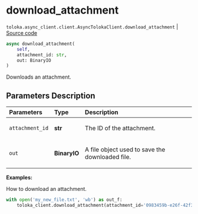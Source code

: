 # download_attachment
`toloka.async_client.client.AsyncTolokaClient.download_attachment` | [Source code](https://github.com/Toloka/toloka-kit/blob/v1.2.2/src/async_client/client.py#L0)

```python
async download_attachment(
    self,
    attachment_id: str,
    out: BinaryIO
)
```

Downloads an attachment.

## Parameters Description

| Parameters | Type | Description |
| :----------| :----| :-----------|
`attachment_id`|**str**|<p>The ID of the attachment.</p>
`out`|**BinaryIO**|<p>A file object used to save the downloaded file.</p>

**Examples:**

How to download an attachment.

```python
with open('my_new_file.txt', 'wb') as out_f:
    toloka_client.download_attachment(attachment_id='0983459b-e26f-42f3-a5fd-6e3feee913e7', out=out_f)
```
